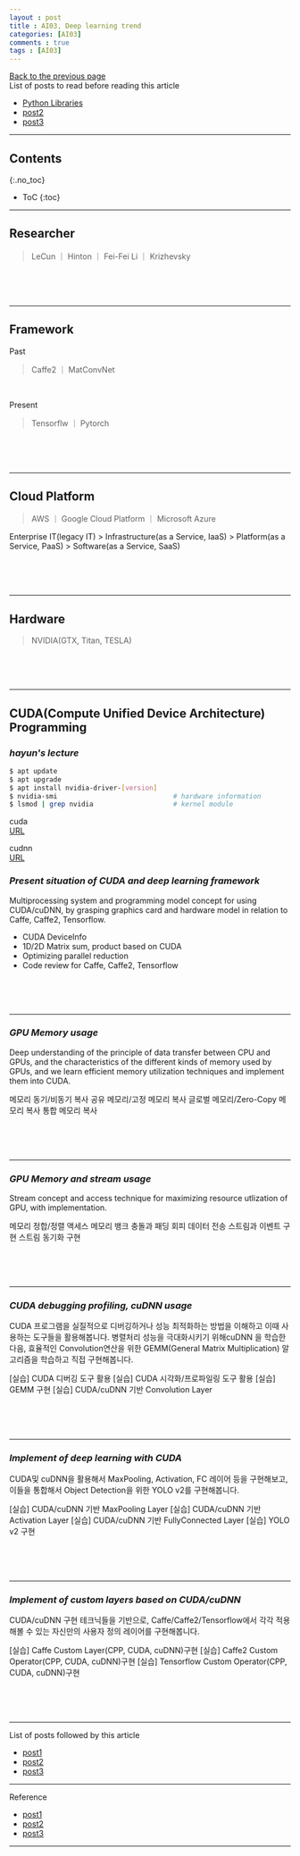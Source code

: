```yaml
---
layout : post
title : AI03, Deep learning trend
categories: [AI03]
comments : true
tags : [AI03]
---
```

[Back to the previous page](https://userdyk-github.github.io/Study.html) <br>
List of posts to read before reading this article
- <a href='https://userdyk-github.github.io/pl03/PL03-Libraries.html' target="_blank">Python Libraries</a>
- <a href='https://userdyk-github.github.io/'>post2</a>
- <a href='https://userdyk-github.github.io/'>post3</a>

---

## Contents
{:.no_toc}

* ToC
{:toc}

<hr class="division1">

## **Researcher**

> LeCun ｜ Hinton ｜ Fei-Fei Li ｜ Krizhevsky

<br><br><br>
<hr class="division2">

## **Framework**

Past
> Caffe2 ｜ MatConvNet

<br>

Present
> Tensorflw ｜ Pytorch

<br><br><br>
<hr class="division2">

## **Cloud Platform**

> AWS ｜ Google Cloud Platform ｜ Microsoft Azure

Enterprise IT(legacy IT) > Infrastructure(as a Service, IaaS) > Platform(as a Service, PaaS) > Software(as a Service, SaaS)


<br><br><br>
<hr class="division2">

## **Hardware**

> NVIDIA(GTX, Titan, TESLA)

<br><br><br>

<hr class="division2">

## **CUDA(Compute Unified Device Architecture) Programming**

### ***hayun's lecture***

```bash
$ apt update
$ apt upgrade
$ apt install nvidia-driver-[version]
$ nvidia-smi                             # hardware information
$ lsmod | grep nvidia                    # kernel module
```

<span class="frame3">cuda</span><br>
<a href="https://developer.nvidia.com/cuda-downloads" target="_blank">URL</a>


<span class="frame3">cudnn</span><br>
<a href="https://docs.nvidia.com/deeplearning/sdk/cudnn-install/index.html" target="_blank">URL</a>

### ***Present situation of	CUDA and deep learning framework***

Multiprocessing system and programming model concept for using CUDA/cuDNN, by grasping graphics card and hardware model in relation to Caffe, Caffe2, Tensorflow.

- CUDA DeviceInfo
- 1D/2D Matrix sum, product based on CUDA
- Optimizing parallel reduction
- Code review for Caffe, Caffe2, Tensorflow

<br><br><br>

---

### ***GPU Memory usage***

Deep understanding of the principle of data transfer between CPU and GPUs, and the characteristics of the different kinds of memory used by GPUs, and we learn efficient memory utilization techniques and implement them into CUDA.


메모리 동기/비동기 복사
공유 메모리/고정 메모리 복사
글로벌 메모리/Zero-Copy 메모리 복사
통합 메모리 복사

<br><br><br>

---

### ***GPU Memory and stream usage***	

Stream concept and access technique for maximizing resource utlization of GPU, with implementation.

메모리 정합/정렬 액세스
메모리 뱅크 충돌과 패딩 회피
데이터 전송 스트림과 이벤트 구현
스트림 동기화 구현

<br><br><br>

---

### ***CUDA debugging profiling, cuDNN usage***
CUDA 프로그램을 실질적으로 디버깅하거나 성능 최적화하는 방법을 이해하고 이때 사용하는 도구들을 활용해봅니다. 병렬처리 성능을 극대화시키기 위해cuDNN 을 학습한 다음, 효율적인 Convolution연산을 위한 GEMM(General Matrix Multiplication) 알고리즘을 학습하고 직접 구현해봅니다.

[실습] CUDA 디버깅 도구 활용
[실습] CUDA 시각화/프로파일링 도구 활용
[실습] GEMM 구현
[실습] CUDA/cuDNN 기반 Convolution Layer

<br><br><br>

---

### ***Implement of deep learning with CUDA***	
CUDA및 cuDNN을 활용해서 MaxPooling, Activation, FC 레이어 등을 구현해보고, 이들을 통합해서 Object Detection을 위한 YOLO v2를 구현해봅니다.

[실습] CUDA/cuDNN 기반 MaxPooling Layer
[실습] CUDA/cuDNN 기반 Activation Layer
[실습] CUDA/cuDNN 기반 FullyConnected Layer
[실습] YOLO v2 구현

<br><br><br>

---

### ***Implement of custom layers based on CUDA/cuDNN***

CUDA/cuDNN 구현 테크닉들을 기반으로, Caffe/Caffe2/Tensorflow에서 각각 적용해볼 수 있는 자신만의 사용자 정의 레이어를 구현해봅니다.

[실습] Caffe Custom Layer(CPP, CUDA, cuDNN)구현
[실습] Caffe2 Custom Operator(CPP, CUDA, cuDNN)구현
[실습] Tensorflow Custom Operator(CPP, CUDA, cuDNN)구현

<br><br><br>
<hr class="division1">

List of posts followed by this article
- [post1](https://userdyk-github.github.io/)
- <a href='https://userdyk-github.github.io/'>post2</a>
- <a href='https://userdyk-github.github.io/'>post3</a>

---

Reference
- [post1](https://userdyk-github.github.io/)
- <a href='https://userdyk-github.github.io/'>post2</a>
- <a href='https://userdyk-github.github.io/'>post3</a>

---
